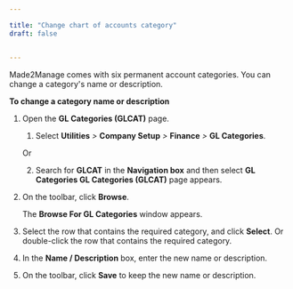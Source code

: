 ```yaml
---

title: "Change chart of accounts category"
draft: false


---
```


Made2Manage comes with six permanent account categories. You can change a category's name or description.

**To change a category name or description**

1.  Open the **GL Categories (GLCAT)** page.

    1.  Select **Utilities** *\>* **Company Setup** *\>* **Finance** *\>* **GL Categories**.

    Or

    2.  Search for **GLCAT** in the **Navigation box** and then select **GL Categories GL Categories (GLCAT)** page appears.

2.  On the toolbar, click **Browse**.

    The **Browse For GL Categories** window appears.

3.  Select the row that contains the required category, and click **Select**. Or double-click the row that contains the required category.

4.  In the **Name / Description** box, enter the new name or description.

5.  On the toolbar, click **Save** to keep the new name or description.